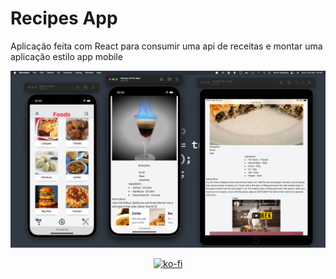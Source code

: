 # Recipes App

Aplicação feita com React para consumir uma api de receitas e montar uma aplicação estilo app mobile


![Print_da_aplicacao](https://raw.githubusercontent.com/blmarquess/recipes-app/main-group-17/public/recipes_app.png)

<div align='center'>
		
[![ko-fi](https://ko-fi.com/img/githubbutton_sm.svg)](https://ko-fi.com/N4N2DC6XA)
		
</div>
